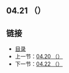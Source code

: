 ## 04.21 （）


## 链接
* [目录](https://github.com/alpha2018/go-zh/blob/master/tour/directory.md)
* 上一节：[04.20 （）](https://github.com/alpha2018/go-zh/blob/master/tour/04.20.md)
* 下一节：[04.22 （）](https://github.com/alpha2018/go-zh/blob/master/tour/04.22.md)
